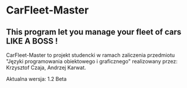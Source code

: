 # CarFleet-Master 
## This program let you manage your fleet of cars LIKE A BOSS !

CarFleet-Master to projekt studencki w ramach zaliczenia przedmiotu "Języki programowania obiektowego i graficznego" realizowany przez: Krzysztof Czaja, Andrzej Karwat.

Aktualna wersja: 1.2 Beta

